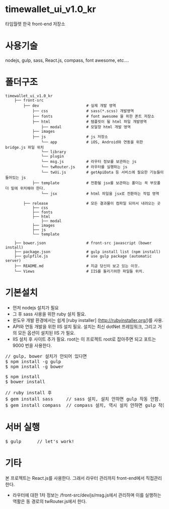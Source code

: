 # timewallet_ui_v1.0_kr
타임월렛 한국 front-end 저장소

# 사용기술
nodejs, gulp, sass, React.js, compass, font awesome, etc....

# 폴더구조
    timewallet_ui_v1.0_kr
        ├── front-src                   
            ├── dev                     # 실제 개발 영역
                ├── css                 # sass(*.scss) 개발영역
                ├── fonts               # font awesome 을 위한 폰트 저장소
                ├── html                # 템플릿이 될 html 파일 개발영역
                    ├── modal           # 모달창 html 개발 영역    
                ├── images  
                ├── js                  # js 저장소
                    └── app             # iOS, Android와 연동을 위한 bridge.js 파일 위치
                    └── library
                    └── plugin
                    └── msg.js          # 라우터 정보를 보관하는 js
                    └── twRouter.js     # 라우터를 실행하는 js
                    └── twUi.js         # getApiData 등 서비스에 필요한 기능들이 들어있는 js
                ├── template            # 전환될 jsx를 보관하는 폴더는 꼭 부모폴더 밑에 위치해야 한다.
                    └── jsx             # html 파일을 jsx로 전환하는 작업 영역
            
            ├── release                 # 모든 결과물이 컴파일 되어서 내려오는 곳   
                ├── css
                ├── fonts
                ├── html
                    ├── modal
                ├── images
                ├── js
                └── template
        
        ├── bower.json                  # front-src javascript (bower install)
        ├── package.json                # gulp install list (npm install)
        ├── gulpfile.js                 # use gulp package (automatic server)
        ├── README.md                   # 지금 당신이 보고 있는 이것.
        └── Views                       # IIS를 돌리기위한 파일들 위치.


# 기본설치
- 먼저 nodejs 설치가 필요
- 그 후 sass 사용을 위한 ruby 설치 필요.
- 윈도우 개발 환경에서는 쉽게 [ruby installer] (http://rubyinstaller.org/)를 사용.
- API와 연동 개발을 위한 IIS 설치 필요. 설치는 최신 dotNet 프레임워크, 그리고 거의 모든 옵션이 설치된 IIS 가 필요.
- IIS 설치 후 사이트 추가 필요. root는 이 프로젝트 root로 잡아주면 되고 포트는 9000 번을 사용한다.

<pre>
// gulp, bower 설치가 안되어 있다면
$ npm install -g gulp
$ npm install -g bower

$ npm install
$ bower install

// ruby install 후
$ gem install sass     // sass 설치, 설치 안하면 gulp 작동 안함.
$ gem install compass  // compass 설치, 역시 설치 안하면 gulp 작동 안함.
</pre>

# 서버 실행
<pre>
$ gulp      // let's work!
</pre>

# 기타
본 프로젝트는 React.js를 사용한다. 그래서 라우터 관리까지 front-end에서 직접관리 한다.
- 라우터에 대한 1차 정보는 /front-src/dev/js/msg.js에서 관리하며 이를 실행하는 역활은 동 경로의 twRouter.js에서 한다.
